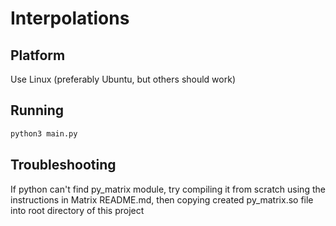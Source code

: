 # Interpolations
## Platform
Use Linux (preferably Ubuntu, but others should work)
## Running
```sh
python3 main.py
```
## Troubleshooting
If python can't find py_matrix module, try compiling it from scratch using the instructions in Matrix README.md, then copying created py_matrix.so file into root directory of this project